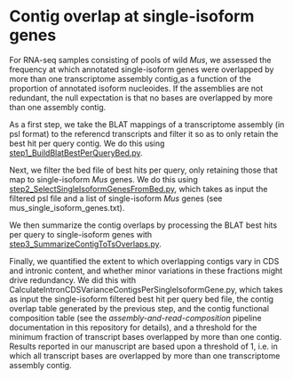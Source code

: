 # Contig overlap at single-isoform genes

For RNA-seq samples consisting of pools of wild *Mus*, we assessed the frequency at which annotated single-isoform genes were overlapped by more than one transcriptome assembly contig,as a function of the proportion of annotated isoform nucleoides. If the assemblies are not redundant, the null expectation is that no bases are overlapped by more than one assembly contig.  

As a first step, we take the BLAT mappings of a transcriptome assembly (in psl format) to the referencd transcripts and filter it so as to only retain the best hit per query contig. We do this using [step1_BuildBlatBestPerQueryBed.py](https://github.com/harvardinformatics/TranscriptomeAssemblyEvaluation/blob/master/assembly_redundancy/single_isoform_genes/step1_BuildBlatBestPerQueryBed.py).  

Next, we filter the bed file of best hits per query, only retaining those that map to single-isoform *Mus* genes. We do this using [step2_SelectSingleIsoformGenesFromBed.py](https://github.com/harvardinformatics/TranscriptomeAssemblyEvaluation/blob/master/assembly_redundancy/single_isoform_genes/step2_SelectSingleIsoformGenesFromBed.py), which takes as input the filtered psl file and a list of single-isoform *Mus* genes (see mus_single_isoform_genes.txt).  

We then summarize the contig overlaps by processing the BLAT best hits per query to single-isoform genes with [step3_SummarizeContigToTsOverlaps.py](https://github.com/harvardinformatics/TranscriptomeAssemblyEvaluation/blob/master/assembly_redundancy/single_isoform_genes/step3_SummarizeContigToTsOverlaps.py). 

Finally, we quantified the extent to which overlapping contigs vary in CDS and intronic content, and whether minor variations in these fractions might drive redundancy. We did this with CalculateIntronCDSVarianceContigsPerSingleIsoformGene.py, which takes as input the single-isoform filtered best hit per query bed file, the contig overlap table generated by the previous step, and the contig functional composition table (see the *assembly-and-read-composition* pipeline documentation in this repository for details), and a threshold for the minimum fraction of transcript bases overlapped by more than one contig. Results reported in our manuscript are based upon a threshold of 1, i.e. in which all transcript bases are overlapped by more than one transcriptome assembly contig. 
